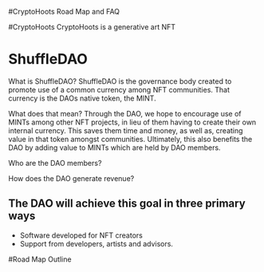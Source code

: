 #CryptoHoots Road Map and FAQ


#CryptoHoots
CryptoHoots is a generative art NFT


# ShuffleDAO
What is ShuffleDAO?
ShuffleDAO is the governance body created to promote use of a common currency among NFT communities.
That currency is the DAOs native token, the MINT.

What does that mean?
Through the DAO, we hope to encourage use of MINTs among other NFT projects, in lieu of them having to create their own internal currency.
This saves them time and money, as well as, creating value in that token amongst communities. Ultimately, this also benefits the DAO by adding value to MINTs
which are held by DAO members.

Who are the DAO members?

How does the DAO generate revenue?




The DAO will achieve this goal in three primary ways
- 
- Software developed for NFT creators
- Support from developers, artists and advisors.

#Road Map
Outline


